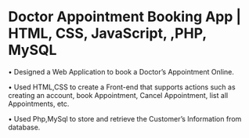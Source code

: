# Doctor Appointment Booking App | HTML, CSS, JavaScript, ,PHP, MySQL 

• Designed a Web Application to book a Doctor’s Appointment Online.

• Used HTML,CSS to create a Front-end that supports actions such as creating an account, book Appointment, Cancel
Appointment, list all Appointments, etc.

• Used Php,MySql to store and retrieve the Customer’s Information from database.
